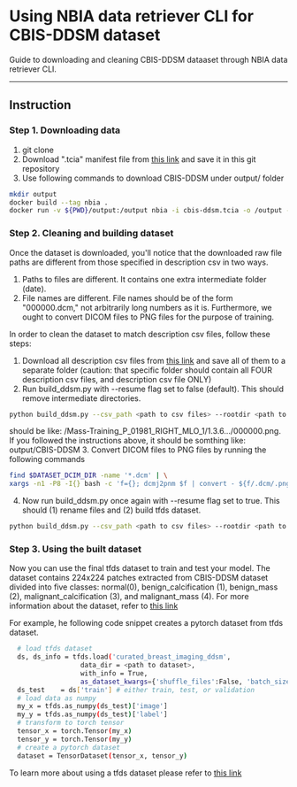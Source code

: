 # Using NBIA data retriever CLI for CBIS-DDSM dataset

Guide to downloading and cleaning CBIS-DDSM dataaset through NBIA data retriever CLI.

---

## Instruction 

### Step 1. Downloading data 

1. git clone 
2. Download ".tcia" manifest file from [this link](https://wiki.cancerimagingarchive.net/display/Public/CBIS-DDSM) and save it in this git repository 
3. Use following commands to download CBIS-DDSM under output/ folder

```bash
mkdir output
docker build --tag nbia . 
docker run -v ${PWD}/output:/output nbia -i cbis-ddsm.tcia -o /output -p 8 -t 1200000 
```

### Step 2. Cleaning and building dataset 
Once the dataset is downloaded, you'll notice that the downloaded raw file paths are different from those specified in description csv in two ways. 
1) Paths to files are different. It contains one extra intermediate folder (date).
2) File names are different. File names should be of the form "000000.dcm," not arbitrarily long numbers as it is. 
Furthermore, we ought to convert DICOM files to PNG files for the purpose of training. 

In order to clean the dataset to match description csv files, follow these steps:
1. Download all description csv files from [this link](https://wiki.cancerimagingarchive.net/display/Public/CBIS-DDSM) and save all of them to a separate folder (caution: that specific folder should contain all FOUR description csv files, and description csv file ONLY)
2. Run build_ddsm.py with --resume flag set to false (default). This should remove intermediate directories. 
```bash
python build_ddsm.py --csv_path <path to csv files> --rootdir <path to dataset> --resume false
```
<path to dataset> should be like: <path to dataset>/Mass-Training_P_01981_RIGHT_MLO_1/1.3.6.../000000.png. If you followed the instructions above, it should be somthing like: output/CBIS-DDSM
3. Convert DICOM files to PNG files by running the following commands 
```bash
find $DATASET_DCIM_DIR -name '*.dcm' | \
xargs -n1 -P8 -I{} bash -c 'f={}; dcmj2pnm $f | convert - ${f/.dcm/.png}'
```
4. Now run build_ddsm.py once again with --resume flag set to true. This should (1) rename files and (2) build tfds dataset. 
```bash
python build_ddsm.py --csv_path <path to csv files> --rootdir <path to dataset> --resume true
```


### Step 3. Using the built dataset 
 
  Now you can use the final tfds dataset to train and test your model. The dataset contains 224x224 patches extracted from CBIS-DDSM dataset divided into five classes: normal(0), benign_calcification (1), benign_mass (2), malignant_calcification (3), and malignant_mass (4). For more information about the dataset, refer to [this link](https://www.tensorflow.org/datasets/catalog/curated_breast_imaging_ddsm)
  
  For example, he following code snippet creates a pytorch dataset from tfds dataset. 
  ```bash
    # load tfds dataset 
    ds, ds_info = tfds.load('curated_breast_imaging_ddsm',
                    data_dir = <path to dataset>,
                    with_info = True,
                    as_dataset_kwargs={'shuffle_files':False, 'batch_size':-1})
    ds_test    = ds['train'] # either train, test, or validation
    # load data as numpy 
    my_x = tfds.as_numpy(ds_test)['image']
    my_y = tfds.as_numpy(ds_test)['label']
    # transform to torch tensor
    tensor_x = torch.Tensor(my_x) 
    tensor_y = torch.Tensor(my_y)
    # create a pytorch dataset
    dataset = TensorDataset(tensor_x, tensor_y)
  ```
  To learn more about using a tfds dataset please refer to [this link](https://www.tensorflow.org/datasets)
  
